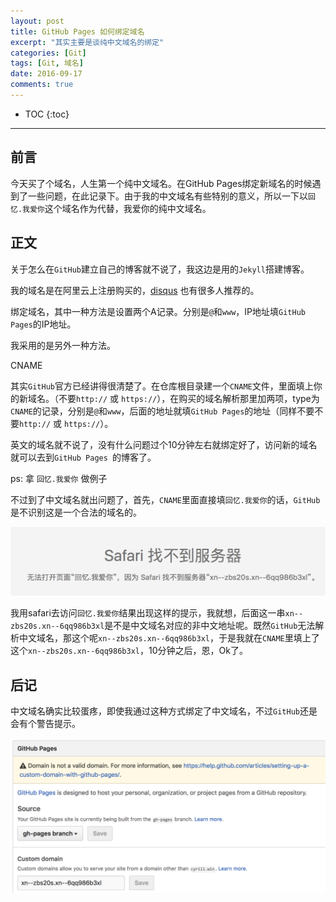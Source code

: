 ```yaml
---
layout: post
title: GitHub Pages 如何绑定域名
excerpt: "其实主要是谈纯中文域名的绑定"
categories: [Git]
tags: [Git, 域名]
date: 2016-09-17
comments: true
---
```


* TOC
{:toc}
---

## 前言

今天买了个域名，人生第一个纯中文域名。在GitHub Pages绑定新域名的时候遇到了一些问题，在此记录下。由于我的中文域名有些特别的意义，所以一下以`回忆.我爱你`这个域名作为代替，我爱你的纯中文域名。

## 正文

关于怎么在`GitHub`建立自己的博客就不说了，我这边是用的`Jekyll`搭建博客。

我的域名是在阿里云上注册购买的，[disqus](http://disqus.com/) 也有很多人推荐的。

绑定域名，其中一种方法是设置两个A记录。分别是`@`和`www`，IP地址填`GitHub Pages`的IP地址。

我采用的是另外一种方法。

CNAME

其实`GitHub`官方已经讲得很清楚了。在仓库根目录建一个`CNAME`文件，里面填上你的新域名。（不要`http://` 或 `https://`），在购买的域名解析那里加两项，type为`CNAME`的记录，分别是`@`和`www`，后面的地址就填`GitHub Pages`的地址（同样不要不要`http://` 或 `https://`）。

英文的域名就不说了，没有什么问题过个10分钟左右就绑定好了，访问新的域名就可以去到`GitHub Pages `的博客了。

ps: 拿  `回忆.我爱你` 做例子

不过到了中文域名就出问题了，首先，`CNAME`里面直接填`回忆.我爱你`的话，`GitHub`是不识别这是一个合法的域名的。

![回忆.我爱你Safari](/img/article/GitHubPages/safari.png)

我用safari去访问`回忆.我爱你`结果出现这样的提示，我就想，后面这一串`xn--zbs20s.xn--6qq986b3xl`是不是中文域名对应的非中文地址呢。既然`GitHub`无法解析中文域名，那这个呢`xn--zbs20s.xn--6qq986b3xl`，于是我就在`CNAME`里填上了这个`xn--zbs20s.xn--6qq986b3xl`，10分钟之后，恩，Ok了。

## 后记

中文域名确实比较蛋疼，即使我通过这种方式绑定了中文域名，不过`GitHub`还是会有个警告提示。

![警告提示](/img/article/GitHubPages/waring.png)